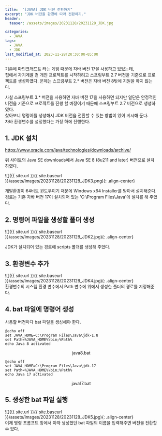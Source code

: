 ```yaml
---
title:  "[JAVA] JDK 버전 전환하기"
excerpt: "JDK 버전을 환경에 따라 전환하기."
header:
  teaser: /assets/images/20231128/20231128_JDK.jpg

categories:
  - JAVA
tags:
  - JAVA
  - JDK
last_modified_at: 2023-11-28T20:30:00-05:00
---
```

기존에 마인크래프트 라는 게임 때문에 자바 버전 17을 사용하고 있었는데,  
집에서 자기계발 겸 개인 프로젝트를 시작하려고 스프링부트 2.7 버전을 기준으로 프로젝트를 생성하였다. 문제는 스프링부트 2.* 버전은 자바 버전 8밖에 지원을 하지 않는다.  

사실 스프링부트 3.* 버전을 사용하면 자바 버전 17을 사용하면 되지만 일단은 안정적인 버전을 기준으로 프로젝트를 진행 할 예정이기 때문에 스프링부트 2.7 버전으로 생성하였다.  
찾아보니 명령어를 생성해서 JDK 버전을 전환할 수 있는 방법이 있어 게시해 둔다.  
자바 환경변수를 설정했다는 가정 하에 진행한다.  
  
## 1. JDK 설치
https://www.oracle.com/java/technologies/downloads/archive/

위 사이트의 Java SE downloads에서 Java SE 8 (8u211 and later) 버전으로 설치 하였다.  

![]({{ site.url }}{{ site.baseurl }}/assets/images/20231128/20231128_JDK3.png){: .align-center}  

개발환경이 64비트 윈도우이기 때문에 Windows x64 Installer를 받아서 설치해준다.  
경로는 기존 자바 버전 17이 설치되어 있는 'C:\Program Files\Java'에 설치를 해 주었다.  

## 2. 명령어 파일을 생성할 폴더 생성
![]({{ site.url }}{{ site.baseurl }}/assets/images/20231128/20231128_JDK2.jpg){: .align-center}  

JDK가 설치되어 있는 경로에 scripts 폴더를 생성해 주었다.  

## 3. 환경변수 추가
![]({{ site.url }}{{ site.baseurl }}/assets/images/20231128/20231128_JDK4.jpg){: .align-center}  
환경변수의 시스템 환경 변수에서 Path 변수에 위에서 생성한 폴더의 경로를 지정해준다.  

## 4. bat 파일에 명령어 생성
사용할 버전마다 bat 파일을 생성해야 한다.  
```
@echo off
set JAVA_HOME=C:\Program Files\Java\jdk-1.8
set Path=%JAVA_HOME%\bin;%Path%
echo Java 8 activated
```
<div style="text-align: center"> java8.bat </div>

```
@echo off
set JAVA_HOME=C:\Program Files\Java\jdk-17
set Path=%JAVA_HOME%\bin;%Path%
echo Java 17 activated
```
<div style="text-align: center"> java17.bat </div>

## 5. 생성한 bat 파일 실행
![]({{ site.url }}{{ site.baseurl }}/assets/images/20231128/20231128_JDK5.jpg){: .align-center}  
이제 명령 프롬프트 창에서 아까 생성했던 bat 파일의 이름을 입력해주면 버전을 전환할 수 있다.
